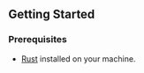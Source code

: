 ## Getting Started

### Prerequisites

- [Rust](https://www.rust-lang.org/) installed on your machine.


